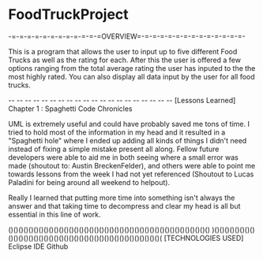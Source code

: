 # FoodTruckProject


-=-=-=-=-=-=-=-=-=-=-=-=OVERVIEW=-=-=-=-=-=-=-=-=-=-=-=-=-=-

This is a program that allows the user to input up to five different Food Trucks
as well as the rating for each.  After this the user is offered a few options ranging
from  the total average rating the user has inputed to the the most highly rated.
You can also display all data input by the user for all food trucks.


-_- -_- -_- -_- -_- -_- -_- -_- -_- -_- -_- -_- -_- -_- -_- -_- -_- -_- -_- -_-
                    [Lessons Learned]
                  Chapter 1 : Spaghetti Code Chronicles

UML is extremely useful and could have probably saved me tons of time.
I tried to hold most of the information in my head and it resulted in a
"Spaghetti hole" where I ended up adding all kinds of things I didn't need instead
of fixing a simple mistake present all along.  Fellow future developers were able
to aid me in both seeing where a small error was made (shoutout to: Austin BreckenFelder),
and others were able to point me towards lessons from the week I had not yet referenced
(Shoutout to Lucas Paladini for being around all weekend to helpout).

Really I learned that putting more time into something isn't always the answer and
that taking time to decompress and clear my head is all but essential in this line
of work.


()()()()()()()()()()()()()()()()()()()()()()()()()()()()()()()()()()()()()()()()
 )()()()()()()()()()()()()()()()()()()()()()()()()()()()()()()()()()()()()()()(
                  [TECHNOLOGIES USED]
Eclipse IDE
Github
